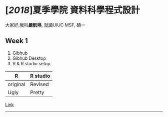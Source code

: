 # [*2018*]夏季學院 資料科學程式設計

大家好,我叫**嚴凱琳**, 就讀UIUC MSF, 碩一




## Week 1

1. Gibhub
2. Gibhub Desktop
3. R & R studio setup

R| R studio
-| --------
original| Revised
Ugly| Pretty


[Link](https://karineyeng.github.io/example/week1/123.html)


*****